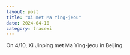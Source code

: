 ```yaml
---
layout: post
title: "Xi met Ma Ying-jeou"
date: 2024-04-10
category: tracexi
---
```


On 4/10, Xi Jinping met Ma Ying-jeou in Beijing.

